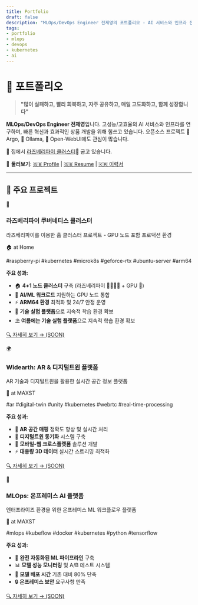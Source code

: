 ```yaml
---
title: Portfolio
draft: false
description: "MLOps/DevOps Engineer 전제영의 포트폴리오 - AI 서비스와 인프라 전문"
tags:
- portfolio
- mlops
- devops
- kubernetes
- ai
---
```


# 🎯 포트폴리오

> **"많이 실패하고, 빨리 회복하고, 자주 공유하고, 매일 고도화하고, 함께 성장합니다"**

**MLOps/DevOps Engineer 전제영**입니다. 고성능/고효율의 AI 서비스와 인프라를 연구하며, 빠른 혁신과 효과적인 상품 개발을 위해 힘쓰고 있습니다. 오픈소스 프로젝트 🐙 Argo, 🦙 Ollama, 🦙 Open-WebUI에도 관심이 많습니다.

🥧 집에서 [라즈베리파이 클러스터](https://www.notion.so/at-Home-29357a7f616242c9a4c01e52edd20a94) 굽고 있습니다.

💼 **둘러보기**: [🇬🇧 Profile](https://jyje.online) | [🇬🇧 Resume](https://jyje.online/profile/resume) | [🇰🇷 이력서](https://jyje.online/profile/ko/resume)

---

## 🚀 주요 프로젝트

<div class="portfolio-gallery">

<div class="portfolio-card">
  <div class="card-header">
    <span class="card-icon">🥧</span>
    <h3 class="card-title">라즈베리파이 쿠버네티스 클러스터</h3>
  </div>
  <p class="card-subtitle">라즈베리파이를 이용한 홈 클러스터 프로젝트 - GPU 노드 포함 프로덕션 환경</p>
  <div class="project-location">🏠 at Home</div>
  
  #raspberry-pi #kubernetes #microk8s #geforce-rtx #ubuntu-server #arm64
  
  <div class="card-achievements">
    <strong>주요 성과:</strong>
    <ul>
      <li>🏠 <strong>4+1 노드 클러스터</strong> 구축 (라즈베리파이 🥧🥧🥧🥧 + GPU 🤖)</li>
      <li>🤖 <strong>AI/ML 워크로드</strong> 지원하는 GPU 노드 통합</li>
      <li>⚡ <strong>ARM64 환경</strong> 최적화 및 24/7 안정 운영</li>
      <li>🔄 <strong>기술 실험 플랫폼</strong>으로 지속적 학습 환경 확보</li>
      <li>⛱️ <strong>여름에는 기술 실험 플랫폼</strong>으로 지속적 학습 환경 확보</li>
    </ul>
  </div>
  
  <a href="/portfolio/raspberry-pi-k8s-homelab" class="card-link">🔍 자세히 보기 → (SOON)</a>
</div>

<div class="portfolio-card">
  <div class="card-header">
    <span class="card-icon">🌍</span>
    <h3 class="card-title">Widearth: AR & 디지털트윈 플랫폼</h3>
  </div>
  <p class="card-subtitle">AR 기술과 디지털트윈을 활용한 실시간 공간 정보 플랫폼</p>
  <div class="project-location">🏢 at MAXST</div>
  
  #ar #digital-twin #unity #kubernetes #webrtc #real-time-processing
  
  <div class="card-achievements">
    <strong>주요 성과:</strong>
    <ul>
      <li>🎯 <strong>AR 공간 매핑</strong> 정확도 향상 및 실시간 처리</li>
      <li>🔄 <strong>디지털트윈 동기화</strong> 시스템 구축</li>
      <li>📱 <strong>모바일-웹 크로스플랫폼</strong> 솔루션 개발</li>
      <li>⚡ <strong>대용량 3D 데이터</strong> 실시간 스트리밍 최적화</li>
    </ul>
  </div>
  
  <a href="/portfolio/widearth-ar-platform" class="card-link">🔍 자세히 보기 → (SOON)</a>
</div>

<div class="portfolio-card">
  <div class="card-header">
    <span class="card-icon">🤖</span>
    <h3 class="card-title">MLOps: 온프레미스 AI 플랫폼</h3>
  </div>
  <p class="card-subtitle">엔터프라이즈 환경을 위한 온프레미스 ML 워크플로우 플랫폼</p>
  <div class="project-location">🏢 at MAXST</div>
  
  #mlops #kubeflow #docker #kubernetes #python #tensorflow
  
  <div class="card-achievements">
    <strong>주요 성과:</strong>
    <ul>
      <li>🔄 <strong>완전 자동화된 ML 파이프라인</strong> 구축</li>
      <li>📊 <strong>모델 성능 모니터링</strong> 및 A/B 테스트 시스템</li>
      <li>🚀 <strong>모델 배포 시간</strong> 기존 대비 80% 단축</li>
      <li>🔒 <strong>온프레미스 보안</strong> 요구사항 만족</li>
    </ul>
  </div>
  
  <a href="/portfolio/mlops-onpremise-platform" class="card-link">🔍 자세히 보기 → (SOON)</a>
</div>

</div>
